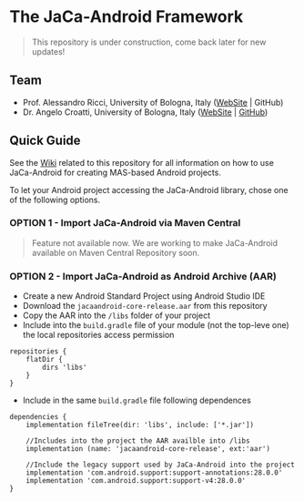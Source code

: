# The JaCa-Android Framework

> This repository is under construction, come back later for new updates!

## Team

* Prof. Alessandro Ricci, University of Bologna, Italy ([WebSite](https://www.unibo.it/sitoweb/a.ricci/en) | GitHub)
* Dr. Angelo Croatti, University of Bologna, Italy ([WebSite](https://www.unibo.it/sitoweb/a.croatti/en) | [GitHub](https://github.com/angelocroatti))

## Quick Guide

See the [Wiki](https://github.com/pslabunibo/jaca-android/wiki) related to this repository for all information on how to use JaCa-Android for creating MAS-based Android projects. 

To let your Android project accessing the JaCa-Android library, chose one of the following options.

### OPTION 1 - Import JaCa-Android via Maven Central

> Feature not available now. We are working to make JaCa-Android available on Maven Central Repository soon.

### OPTION 2 - Import JaCa-Android as Android Archive (AAR)

* Create a new Android Standard Project using Android Studio IDE
* Download the `jacaandroid-core-release.aar` from this repository
* Copy the AAR into the `/libs` folder of your project
* Include into the `build.gradle` file of your module (not the top-leve one) the local repositories access permission
```
repositories {
    flatDir {
        dirs 'libs'
    }
}
```
* Include in the same `build.gradle` file following dependences
```
dependencies {
    implementation fileTree(dir: 'libs', include: ['*.jar'])

    //Includes into the project the AAR availble into /libs
    implementation (name: 'jacaandroid-core-release', ext:'aar')

    //Include the legacy support used by JaCa-Android into the project
    implementation 'com.android.support:support-annotations:28.0.0'
    implementation 'com.android.support:support-v4:28.0.0'
}
```
